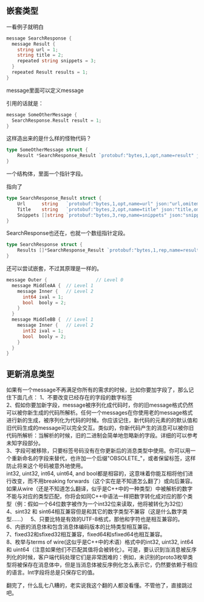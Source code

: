## 嵌套类型  

一看例子就明白  

```go
message SearchResponse {
  message Result {
    string url = 1;
    string title = 2;
    repeated string snippets = 3;
  }
  repeated Result results = 1;
}
```
message里面可以定义message  

引用的话就是：  

```go
message SomeOtherMessage {
  SearchResponse.Result result = 1;
}
```  

这样造出来的是什么样的怪物代码？  

```go
type SomeOtherMessage struct {
	Result *SearchResponse_Result `protobuf:"bytes,1,opt,name=result" json:"result,omitempty"`
}
```
一个结构体，里面一个指针字段。  

指向了  
```go
type SearchResponse_Result struct {
	Url      string   `protobuf:"bytes,1,opt,name=url" json:"url,omitempty"`
	Title    string   `protobuf:"bytes,2,opt,name=title" json:"title,omitempty"`
	Snippets []string `protobuf:"bytes,3,rep,name=snippets" json:"snippets,omitempty"`
}
```
SearchResponse也还在，也就一个数组指针定段。
```go
type SearchResponse struct {
	Results []*SearchResponse_Result `protobuf:"bytes,1,rep,name=results" json:"results,omitempty"`
}
```

还可以尝试嵌套，不过其原理是一样的。  
```go
message Outer {                  // Level 0
  message MiddleAA {  // Level 1
    message Inner {   // Level 2
      int64 ival = 1;
      bool  booly = 2;
    }
  }
  message MiddleBB {  // Level 1
    message Inner {   // Level 2
      int32 ival = 1;
      bool  booly = 2;
    }
  }
}
``` 

## 更新消息类型  
如果有一个message不再满足你所有的需求的时候，比如你要加字段了，那么记住下面几点：
1、不要改变已经存在的字段的数字标签  
2、假如你要加新字段，message被序列化成代码时，你的旧message格式仍然可以被你新生成的代码所解析。任何一个messages在你使用老的message格式进行新的生成，被序列化为代码的时候。你应该记住，新代码的元素的的默认值和旧代码生成的message可以完全交互。类似的，你新代码产生的消息可以被你旧代码所解析：当解析的时候，旧的二进制会简单地忽略新的字段。详细的可以参考未知字段部分。  
3、字段可被移除，只要标签号码没有在你更新后的消息类型中使用。你可以用一个重新命名的字段来替代，也许加一个后缀"OBSOLETE_"，或者保留标签，这样防止将来这个号码被意外地使用。  
int32, uint32, int64, uint64, and bool都是相容的，这意味着你能互相将他们进行改变，而不用breaking forwards（这个实在是不知道怎么翻了）或向后兼容。如果从wire（还是不知道怎么翻译，似乎是C++中的一种类型）中被解析的数字不能与对应的类型匹配，你将会如同C++中语法一样把数字转化成对应的那个类型（例：假如一个64位数字被作为一个int32位来读取，他将被转化为32位）  
4、sint32 和 sint64相互兼容但是和其它的数字类型不兼容（这是什么数字类型……）  
5、只要比特是有效的UTF-8格式，那他和字符也是相互兼容的。   
6、内嵌的消息体和包含消息体编码版本的比特类型相互兼容。  
7、fixed32和sfixed32相互兼容，fixed64和sfixed64也相互兼容。  
8、枚举与terms of wire(这似乎是C++中的术语）格式中的int32, uint32, int64和 uint64（注意如果他们不匹配其值将会被转化）。可是，要认识到当消息被反序列化的时候，客户端代码处理它们是非常困难的：例如，未识别的proto3枚举类型将被保存在消息体中，但是当消息体被反序例化怎么表示它，仍然要依赖于相应的语言。Int字段将总是只保存它的值。  

翻完了，什么乱七八糟的，老实说我这个翻的人都没看懂。不管他了，直接跳过吧。  

